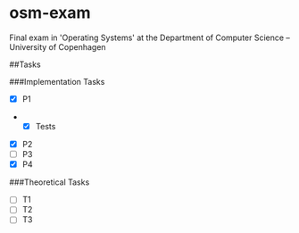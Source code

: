 # osm-exam
Final exam in 'Operating Systems' at the Department of Computer Science – University of Copenhagen

##Tasks

###Implementation Tasks

* [x] P1
* * [x] Tests
* [x] P2
* [ ] P3
* [x] P4

###Theoretical Tasks

* [ ] T1
* [ ] T2
* [ ] T3
